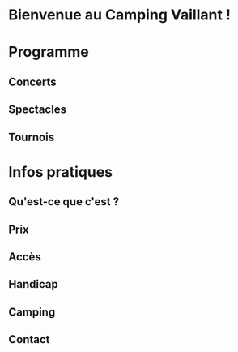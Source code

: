 <!-- section Bienvenue -->

# Bienvenue au Camping Vaillant !



<!-- section Programme -->

# Programme

## Concerts

## Spectacles

## Tournois

<!-- section Infos -->

# Infos pratiques

## Qu'est-ce que c'est ?

## Prix

## Accès

## Handicap

## Camping

## Contact